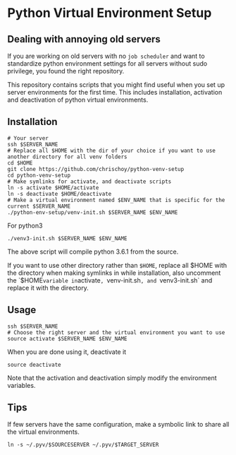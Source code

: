 # Python Virtual Environment Setup

## Dealing with annoying old servers

If you are working on old servers with no `job scheduler` and want to
standardize python environment settings for all servers without sudo privilege,
you found the right repository.

This repository contains scripts that you might find useful when you set up
server environments for the first time. This includes installation, activation and
deactivation of python virtual environments.


## Installation


```
# Your server
ssh $SERVER_NAME
# Replace all $HOME with the dir of your choice if you want to use another directory for all venv folders
cd $HOME
git clone https://github.com/chrischoy/python-venv-setup
cd python-venv-setup
# Make symlinks for activate, and deactivate scripts
ln -s activate $HOME/activate
ln -s deactivate $HOME/deactivate
# Make a virtual environment named $ENV_NAME that is specific for the current $SERVER_NAME
./python-env-setup/venv-init.sh $SERVER_NAME $ENV_NAME
```

For python3

```
./venv3-init.sh $SERVER_NAME $ENV_NAME
```

The above script will compile python 3.6.1 from the source.

If you want to use other directory rather than `$HOME`, replace all $HOME with the directory when making symlinks in while installation, also uncomment the
`$HOME` variable in `activate`, `venv-init.sh`, and `venv3-init.sh` and replace it with the directory.


## Usage

```
ssh $SERVER_NAME
# Choose the right server and the virtual environment you want to use
source activate $SERVER_NAME $ENV_NAME
```

When you are done using it, deactivate it

```
source deactivate
```

Note that the activation and deactivation simply modify the environment variables.


## Tips

If few servers have the same configuration, make a symbolic link to share all
the virtual environments.

```
ln -s ~/.pyv/$SOURCESERVER ~/.pyv/$TARGET_SERVER
```
